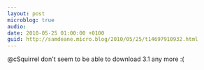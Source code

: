 ```yaml
---
layout: post
microblog: true
audio: 
date: 2010-05-25 01:00:00 +0100
guid: http://samdeane.micro.blog/2010/05/25/t14697910932.html
---
```

@cSquirrel don't seem to be able to download 3.1 any more :(
